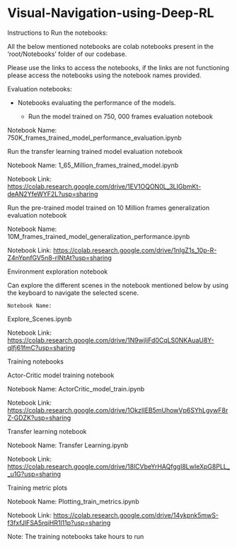 # Visual-Navigation-using-Deep-RL

Instructions to Run the notebooks: 

All the below mentioned notebooks are colab notebooks present in the ‘root/Notebooks’ folder of our codebase.

Please use the links to access the notebooks, if the links are not functioning please access the notebooks using the notebook names provided.


Evaluation notebooks:

- Notebooks evaluating the performance of the models.


	 - Run the model trained on 750, 000 frames evaluation notebook 


Notebook Name: 
750K_frames_trained_model_performance_evaluation.ipynb





Run the transfer learning trained model evaluation notebook 

Notebook Name: 
1_65_Million_frames_trained_model.ipynb


Notebook Link:
https://colab.research.google.com/drive/1EV1OQON0L_3LIGbmKt-deAN2YfeWYF2L?usp=sharing




Run the pre-trained model trained on 10 Million frames generalization evaluation notebook

Notebook Name: 
10M_frames_trained_model_generalization_performance.ipynb


Notebook Link:
https://colab.research.google.com/drive/1nIgZ1s_10p-R-Z4nYpnfGV5n8-rlNtAt?usp=sharing

Environment exploration notebook


Can explore the different scenes in the notebook mentioned below by using the keyboard to navigate the selected scene.

	Notebook Name: 
Explore_Scenes.ipynb


Notebook Link:
https://colab.research.google.com/drive/1N9wjljFd0CqLS0NKAuaU8Y-qIfj61fmC?usp=sharing


Training notebooks


Actor-Critic model training notebook 

Notebook Name: 
ActorCritic_model_train.ipynb


Notebook Link:
https://colab.research.google.com/drive/1OkzIIEB5mUhowVp6SYhLgywF8rZ-GDZK?usp=sharing


Transfer learning notebook 

Notebook Name: 
Transfer Learning.ipynb

Notebook Link:
https://colab.research.google.com/drive/18lCVbeYrHAQfggI8LwIeXpG8PLL__u1G?usp=sharing

Training metric plots

Notebook Name: 
Plotting_train_metrics.ipynb

Notebook Link:
https://colab.research.google.com/drive/14ykpnk5mwS-f3fxfJlFSA5rqiHR1l11p?usp=sharing



Note: The training notebooks take hours to run
